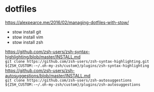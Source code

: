 # dotfiles
https://alexpearce.me/2016/02/managing-dotfiles-with-stow/

* stow install git
* stow install vim
* stow install zsh

https://github.com/zsh-users/zsh-syntax-highlighting/blob/master/INSTALL.md<br>
`git clone https://github.com/zsh-users/zsh-syntax-highlighting.git ${ZSH_CUSTOM:-~/.oh-my-zsh/custom}/plugins/zsh-syntax-highlighting`<br>
https://github.com/zsh-users/zsh-autosuggestions/blob/master/INSTALL.md<br>
`git clone https://github.com/zsh-users/zsh-autosuggestions ${ZSH_CUSTOM:-~/.oh-my-zsh/custom}/plugins/zsh-autosuggestions`<br>
